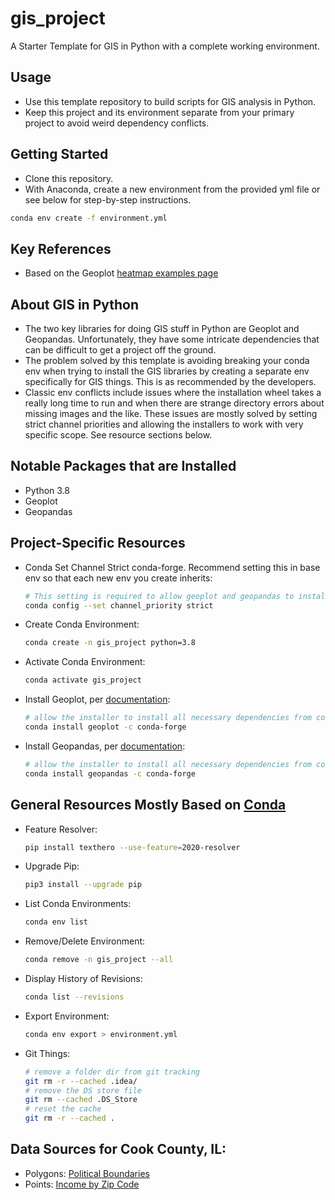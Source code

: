 # gis_project
 A Starter Template for GIS in Python with a complete working environment.

## Usage
* Use this template repository to build scripts for GIS analysis in Python. 
* Keep this project and its environment separate from your primary project to avoid weird dependency conflicts.

## Getting Started
* Clone this repository.
* With Anaconda, create a new environment from the provided yml file or see below for step-by-step instructions.
```bash
conda env create -f environment.yml
```
## Key References
* Based on the Geoplot [heatmap examples page](https://geopandas.org/gallery/plotting_with_geoplot.html)

## About GIS in Python
* The two key libraries for doing GIS stuff in Python are Geoplot and Geopandas. Unfortunately, they have some intricate dependencies that can be difficult to get a project off the ground.
* The problem solved by this template is avoiding breaking your conda env when trying to install the GIS libraries by creating a separate env specifically for GIS things. This is as recommended by the developers. 
* Classic env conflicts include issues where the installation wheel takes a really long time to run and when there are strange directory errors about missing images and the like. These issues are mostly solved by setting strict channel priorities and allowing the installers to work with very specific scope. See resource sections below.

## Notable Packages that are Installed
* Python 3.8
* Geoplot
* Geopandas

## Project-Specific Resources
* Conda Set Channel Strict conda-forge. Recommend setting this in base env so that each new env you create inherits:
  ```bash
  # This setting is required to allow geoplot and geopandas to install their exact dependencies.
  conda config --set channel_priority strict
  ```
* Create Conda Environment:
  ```bash
  conda create -n gis_project python=3.8
  ```
* Activate Conda Environment:
  ```bash
  conda activate gis_project
  ```
* Install Geoplot, per [documentation](https://anaconda.org/conda-forge/geoplot):
  ```bash
  # allow the installer to install all necessary dependencies from conda-forge
  conda install geoplot -c conda-forge
  ```
* Install Geopandas, per [documentation](https://geopandas.org/getting_started/install.html):
  ```bash
  # allow the installer to install all necessary dependencies from conda-forge
  conda install geopandas -c conda-forge 
  ```
## General Resources Mostly Based on [Conda](https://conda.io/projects/conda/en/latest/user-guide/tasks/manage-environments.html)
* Feature Resolver:
  ```bash
  pip install texthero --use-feature=2020-resolver
  ```
* Upgrade Pip:
  ```bash
  pip3 install --upgrade pip
  ```
* List Conda Environments:
  ```bash
  conda env list
  ```
* Remove/Delete Environment:
  ```bash
  conda remove -n gis_project --all
  ```
* Display History of Revisions:
  ```bash
  conda list --revisions
  ```  
* Export Environment:
  ```bash
  conda env export > environment.yml
  ```  
* Git Things:
  ```bash
  # remove a folder dir from git tracking
  git rm -r --cached .idea/
  # remove the DS store file
  git rm --cached .DS_Store
  # reset the cache
  git rm -r --cached .
  ```
  
## Data Sources for Cook County, IL:
* Polygons: [Political Boundaries](https://datacatalog.cookcountyil.gov/GIS-Maps/Historical-ccgisdata-Political-Township-2016/uvx8-ftf4)
* Points: [Income by Zip Code](https://censusreporter.org/data/table/?table=B19001G&geo_ids=05000US17031,860|05000US17031&primary_geo_id=05000US17031)

